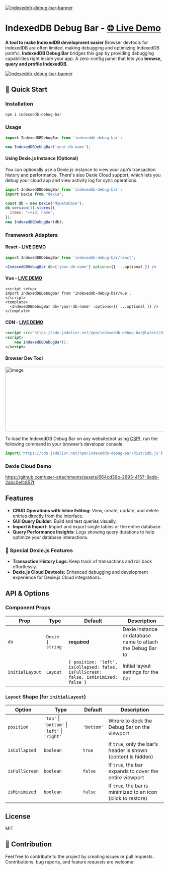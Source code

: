  [![indexeddb-debug-bar-banner](https://raw.githubusercontent.com/parsagholipour/indexeddb-debug-bar/master/public/banner.jpg)](https://parsagholipour.github.io/indexeddb-debug-bar-demo/)

# IndexedDB Debug Bar - <a href="https://parsagholipour.github.io/indexeddb-debug-bar-demo/" target="_blank">🌐 Live Demo</a>
**A tool to make IndexedDB development easier**
Browser devtools for IndexedDB are often limited, making debugging and optimizing IndexedDB painful. **IndexedDB Debug Bar** bridges this gap by providing debugging capabilities right inside your app.
A zero-config panel that lets you **browse, query and profile IndexedDB**.

[![indexeddb-debug-bar-banner](https://raw.githubusercontent.com/parsagholipour/indexeddb-debug-bar/master/public/screenshot.png)](https://parsagholipour.github.io/indexeddb-debug-bar-demo/)

## 🚀 Quick Start

### Installation

```bash
npm i indexeddb-debug-bar
```

### Usage

```js
import IndexedDBDebugBar from 'indexeddb-debug-bar';

new IndexedDBDebugBar('your-db-name');
```

#### Using Dexie.js Instance (Optional)
You can optionally use a Dexie.js instance to view your app’s transaction history and performance. There's also Dexie Cloud support, which lets you debug your cloud app and view activity log for sync operations.



```js
import IndexedDBDebugBar from 'indexeddb-debug-bar';
import Dexie from "dexie";

const db = new Dexie("MyDatabase");
db.version(1).stores({
  items: "++id, name",
});
new IndexedDBDebugBar(db);
```

### Framework Adapters
#### React - <a href="https://stackblitz.com/edit/vitejs-vite-kmja6i3c?file=src%2FApp.tsx" target="_blank">LIVE DEMO</a>
```jsx
import IndexedDBDebugBar from 'indexeddb-debug-bar/react';

<IndexedDBDebugBar db={'your-db-name'} options={{ ...optional }} />
```
#### Vue - <a href="https://stackblitz.com/edit/vitejs-vite-jihqnvv6?file=src%2FApp.vue" target="_blank">LIVE DEMO</a>
```vue
<script setup>
import IndexedDBDebugBar from 'indexeddb-debug-bar/vue';
</script>
<template>
  <IndexedDBDebugBar db='your-db-name' :options={{ ...optional }} />
</template>
```

#### CDN - <a href="https://codesandbox.io/p/sandbox/z63k34" targe="_blank">LIVE DEMO</a>
```html
<script src="https://cdn.jsdelivr.net/npm/indexeddb-debug-bar@latest/dist/browser/indexeddb-debug-bar-browser.umd.js"></script>
<script>
    new IndexedDBDebugBar();
</script>
```

#### Browser Dev Tool
<img width="1261" height="205" alt="image" src="https://github.com/user-attachments/assets/bf870c3e-2ca3-463a-b782-a017c6a556d8" />

To load the IndexedDB Debug Bar on any website(not using <a href="https://developer.mozilla.org/en-US/docs/Web/HTTP/Guides/CSP" targe="_blank">CSP</a>), run the following command in your browser’s developer console:
```js
import('https://cdn.jsdelivr.net/npm/indexeddb-debug-bar/dist/idb.js')
```




### Dexie Cloud Demo

https://github.com/user-attachments/assets/664cd39b-2693-4157-9adb-2abc0efc857f



## Features

- **CRUD Operations with Inline Editing:** View, create, update, and delete entries directly from the interface.
- **GUI Query Builder:** Build and test queries visually.
- **Import & Export:** Import and export single tables or the entire database.
- **Query Performance Insights:** Logs showing query durations to help optimize your database interactions.

### 🌟 Special Dexie.js Features

- **Transaction History Logs:** Keep track of transactions and roll back effortlessly.
- **Dexie.js Cloud Devtools:** Enhanced debugging and development experience for Dexie.js Cloud integrations.

## API & Options

### Component Props

| Prop               | Type                                                                 | Default                                                                                    | Description                                                                                       |
| ------------------ | -------------------------------------------------------------------- | ------------------------------------------------------------------------------------------ | ------------------------------------------------------------------------------------------------- |
| `db`               | `Dexie \| string`                                                    | **required**                                                                               | Dexie instance or database name to attach the Debug Bar to                                        |
| `initialLayout`    | `Layout`                                                             | `{ position: 'left', isCollapsed: false, isFullScreen: false, isMinimized: false }`        | Initial layout settings for the bar                                                               |

### `Layout` Shape (for `initialLayout`)

| Option         | Type                                            | Default    | Description                                                      |
| -------------- | ----------------------------------------------- |------------| ---------------------------------------------------------------- |
| `position`     | `'top'` \| `'bottom'` \| `'left'` \| `'right'` | `'bottom'` | Where to dock the Debug Bar on the viewport                      |
| `isCollapsed`  | `boolean`                                       | `true`     | If `true`, only the bar’s header is shown (content is hidden)    |
| `isFullScreen` | `boolean`                                       | `false`    | If `true`, the bar expands to cover the entire viewport          |
| `isMinimized`  | `boolean`                                       | `false`    | If `true`, the bar is minimized to an icon (click to restore)    |


## License

MIT

## 🤝 Contribution

Feel free to contribute to the project by creating issues or pull requests. Contributions, bug reports, and feature requests are welcome!
